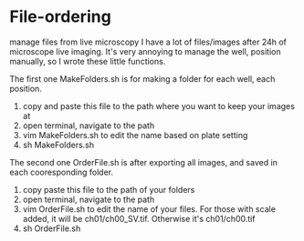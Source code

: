 # File-ordering
manage files from live microscopy
I have a lot of files/images after 24h of microscope live imaging. It's very annoying to manage the well, position manually, so I wrote these little functions.

The first one MakeFolders.sh is for making a folder for each well, each position.
1. copy and paste this file to the path where you want to keep your images at
2. open terminal, navigate to the path
3. vim MakeFolders.sh to edit the name based on plate setting
4. sh MakeFolders.sh


The second one OrderFile.sh is after exporting all images, and saved in each cooresponding folder.
1. copy paste this file to the path of your folders
2. open terminal, navigate to the path
3. vim OrderFile.sh to edit the name of your files. For those with scale added, it will be ch01/ch00_SV.tif. Otherwise it's ch01/ch00.tif
4. sh OrderFile.sh
